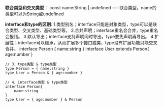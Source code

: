 **联合类型和交叉类型**：
const name:String | undefined   --- 联合类型，name的类型可以为String或undefined


**interface和type的区别**:
1.类型别名；interface只能是对象类型，type可以是联合类型、交叉类型、基础类型等。
2.合并声明；interface重名会合并，type重名会报错。
3.默认导出；interface支持声明同时导出，type要先声明再导出。
4.扩展性；interface可以继承，从而扩展多个接口或类，type没有扩展功能只能交叉合并。
    interface Person {
        name:string
    }
    interface User extends Person{
        age:number
    }


    // 3、type类型 & type类型
    type Person = { name:string }
    type User = Person & { age:number }
    
    // 4、interface类型 & type类型
    interface Person{
        name:string
    }
    type User = { age:number } & Person